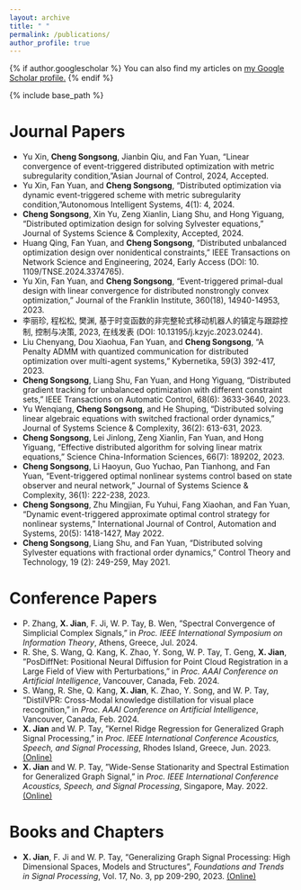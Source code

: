 ```yaml
---
layout: archive
title: " "
permalink: /publications/
author_profile: true
---
```


{% if author.googlescholar %}
  You can also find my articles on <u><a href="{{author.googlescholar}}">my Google Scholar profile</a>.</u>
{% endif %}

{% include base_path %}


Journal Papers
======

* Yu Xin, **Cheng Songsong**, Jianbin Qiu, and Fan Yuan, “Linear convergence of event-triggered distributed optimization with metric subregularity condition,”Asian Journal of Control, 2024, Accepted.
* Yu Xin, Fan Yuan, and **Cheng Songsong**, “Distributed optimization via dynamic event-triggered scheme with metric subregularity condition,”Autonomous Intelligent Systems, 4(1): 4, 2024.
* **Cheng Songsong**, Xin Yu, Zeng Xianlin, Liang Shu, and Hong Yiguang, “Distributed optimization design for solving Sylvester equations,” Journal of Systems Science & Complexity, Accepted, 2024. 
* Huang Qing, Fan Yuan, and **Cheng Songsong**, “Distributed unbalanced optimization design over nonidentical constraints,” IEEE Transactions on Network Science and Engineering, 2024, Early Access (DOI: 10. 1109/TNSE.2024.3374765). 
* Yu Xin, Fan Yuan, and **Cheng Songsong**, “Event-triggered primal-dual design with linear convergence for distributed nonstrongly convex optimization,” Journal of the Franklin Institute, 360(18), 14940-14953, 2023.
* 李丽珍, 程松松, 樊渊, 基于时变函数的非完整轮式移动机器人的镇定与跟踪控制, 控制与决策, 2023, 在线发表 (DOI: 10.13195/j.kzyjc.2023.0244).
* Liu Chenyang, Dou Xiaohua, Fan Yuan, and **Cheng Songsong**, “A Penalty ADMM with quantized communication for distributed optimization over multi-agent systems,” Kybernetika, 59(3) 392-417, 2023.
* **Cheng Songsong**, Liang Shu, Fan Yuan, and Hong Yiguang, “Distributed gradient tracking for unbalanced optimization with different constraint sets,” IEEE Transactions on Automatic Control, 68(6): 3633-3640, 2023.
* Yu Wenqiang, **Cheng Songsong**, and He Shuping, “Distributed solving linear algebraic equations with switched fractional order dynamics,” Journal of Systems Science & Complexity, 36(2): 613-631, 2023.
* **Cheng Songsong**, Lei Jinlong, Zeng Xianlin, Fan Yuan, and Hong Yiguang, “Effective distributed algorithm for solving linear matrix equations,” Science China-Information Sciences, 66(7): 189202, 2023.
* **Cheng Songsong**, Li Haoyun, Guo Yuchao, Pan Tianhong, and Fan Yuan, “Event-triggered optimal nonlinear systems control based on state observer and neural network,” Journal of Systems Science & Complexity, 36(1): 222-238, 2023.
* **Cheng Songsong**, Zhu Mingjian, Fu Yuhui, Fang Xiaohan, and Fan Yuan, “Dynamic event-triggered approximate optimal control strategy for nonlinear systems,” International Journal of Control, Automation and Systems, 20(5): 1418-1427, May 2022.
* **Cheng Songsong**, Liang Shu, and Fan Yuan, “Distributed solving Sylvester equations with fractional order dynamics,” Control Theory and Technology, 19 (2): 249-259, May 2021.

Conference Papers
======
* P. Zhang, **X. Jian**, F. Ji, W. P. Tay, B. Wen, ”Spectral Convergence of Simplicial Complex Signals,” in _Proc. IEEE International Symposium on Information Theory_, Athens, Greece, Jul. 2024.
* R. She, S. Wang, Q. Kang, K. Zhao, Y. Song, W. P. Tay, T. Geng, **X. Jian**, ”PosDiffNet: Positional Neural Diffusion for Point Cloud Registration in a Large Field of View with Perturbations,” in _Proc. AAAI Conference on Artificial Intelligence_, Vancouver, Canada, Feb. 2024.
* S. Wang, R. She, Q. Kang, **X. Jian**, K. Zhao, Y. Song, and W. P. Tay, “DistilVPR: Cross-Modal knowledge distillation for visual place recognition,” in _Proc. AAAI Conference on Artificial Intelligence_, Vancouver, Canada, Feb. 2024.
* **X. Jian** and W. P. Tay, ”Kernel Ridge Regression for Generalized Graph Signal Processing,” in _Proc. IEEE International Conference Acoustics, Speech, and Signal Processing_, Rhodes Island, Greece, Jun. 2023. [(Online)](https://ieeexplore.ieee.org/abstract/document/10096767)
* **X. Jian** and W. P. Tay, ”Wide-Sense Stationarity and Spectral Estimation for Generalized Graph Signal,” in _Proc. IEEE International Conference Acoustics, Speech, and Signal Processing_, Singapore, May. 2022. [(Online)](https://ieeexplore.ieee.org/abstract/document/9747273)

Books and Chapters
======
* **X. Jian**, F. Ji and W. P. Tay, “Generalizing Graph Signal Processing: High Dimensional Spaces, Models and Structures”, _Foundations and Trends in Signal Processing_, Vol. 17, No. 3, pp 209-290, 2023. [(Online)](https://www.nowpublishers.com/article/Details/SIG-119)
